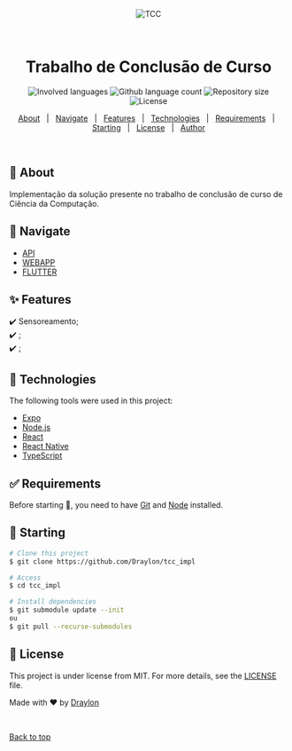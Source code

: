 <div align="center" id="top"> 
  <img src="./.github/app.gif" alt="TCC" />

  &#xa0;

  <!-- <a href="https://mon.netlify.app">Demo</a> -->
</div>

<h1 align="center">Trabalho de Conclusão de Curso</h1>

<p align="center">
  <img alt="Involved languages" src="https://img.shields.io/github/languages/top/draylon/tcc_impl?color=56BEB8">

  <img alt="Github language count" src="https://img.shields.io/github/languages/count/draylon/mon?color=56BEB8">

  <img alt="Repository size" src="https://img.shields.io/github/repo-size/draylon/mon?color=56BEB8">

  <img alt="License" src="https://img.shields.io/github/license/draylon/mon?color=56BEB8">

  <!-- <img alt="Github issues" src="https://img.shields.io/github/issues/draylon/mon?color=56BEB8" /> -->

  <!-- <img alt="Github forks" src="https://img.shields.io/github/forks/draylon/mon?color=56BEB8" /> -->

  <!-- <img alt="Github stars" src="https://img.shields.io/github/stars/draylon/mon?color=56BEB8" /> -->
</p>

<!-- Status -->

<!-- <h4 align="center"> 
	🚧  Mon 🚀 Under construction...  🚧
</h4> 

<hr> -->

<p align="center">
  <a href="#dart-about">About</a> &#xa0; | &#xa0; 
  <a href="#ship-navigate">Navigate</a> &#xa0; | &#xa0; 
  <a href="#sparkles-features">Features</a> &#xa0; | &#xa0;
  <a href="#rocket-technologies">Technologies</a> &#xa0; | &#xa0;
  <a href="#white_check_mark-requirements">Requirements</a> &#xa0; | &#xa0;
  <a href="#checkered_flag-starting">Starting</a> &#xa0; | &#xa0;
  <a href="#memo-license">License</a> &#xa0; | &#xa0;
  <a href="https://github.com/draylon" target="_blank">Author</a>
</p>

<br>

## :dart: About ##

Implementação da solução presente no trabalho de conclusão de curso de Ciência da Computação.

## :ship: Navigate ##

- [API](https://github.com/Draylon/tcc_api)
- [WEBAPP](https://github.com/Draylon/tcc_api_webapp)
- [FLUTTER](https://github.com/Draylon/tcc_flutter_ui)

## :sparkles: Features ##

:heavy_check_mark: Sensoreamento;\
:heavy_check_mark: ;\
:heavy_check_mark: ;

## :rocket: Technologies ##

The following tools were used in this project:

- [Expo](https://expo.io/)
- [Node.js](https://nodejs.org/en/)
- [React](https://pt-br.reactjs.org/)
- [React Native](https://reactnative.dev/)
- [TypeScript](https://www.typescriptlang.org/)

## :white_check_mark: Requirements ##

Before starting :checkered_flag:, you need to have [Git](https://git-scm.com) and [Node](https://nodejs.org/en/) installed.

## :checkered_flag: Starting ##

```bash
# Clone this project
$ git clone https://github.com/Draylon/tcc_impl

# Access
$ cd tcc_impl

# Install dependencies
$ git submodule update --init
ou
$ git pull --recurse-submodules
```



## :memo: License ##

This project is under license from MIT. For more details, see the [LICENSE](LICENSE.md) file.


Made with :heart: by <a href="https://github.com/draylon" target="_blank">Draylon</a>

&#xa0;

<a href="#top">Back to top</a>
